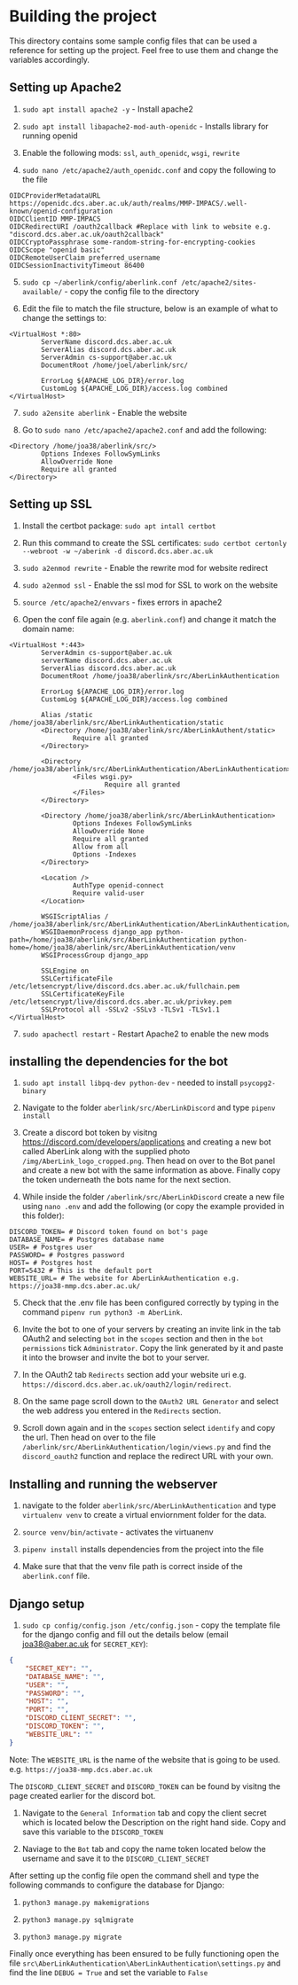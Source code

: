 # Building the project

This directory contains some sample config files that can be used a reference for setting up the project. Feel free to use them and change the variables accordingly.

## Setting up Apache2

1. `sudo apt install apache2 -y` - Install apache2

2. `sudo apt install libapache2-mod-auth-openidc` - Installs library for running openid

3. Enable the following mods: `ssl`, `auth_openidc`, `wsgi`, `rewrite`

4. `sudo nano /etc/apache2/auth_openidc.conf` and copy the following to the file

```shell
OIDCProviderMetadataURL https://openidc.dcs.aber.ac.uk/auth/realms/MMP-IMPACS/.well-known/openid-configuration
OIDCClientID MMP-IMPACS 
OIDCRedirectURI /oauth2callback #Replace with link to website e.g. "discord.dcs.aber.ac.uk/oauth2callback"
OIDCCryptoPassphrase some-random-string-for-encrypting-cookies
OIDCScope "openid basic"
OIDCRemoteUserClaim preferred_username
OIDCSessionInactivityTimeout 86400

```

5. `sudo cp ~/aberlink/config/aberlink.conf /etc/apache2/sites-available/` - copy the config file to the directory

6. Edit the file to match the file structure, below is an example of what to change the settings to:

```shell
<VirtualHost *:80>
        ServerName discord.dcs.aber.ac.uk
        ServerAlias discord.dcs.aber.ac.uk
        ServerAdmin cs-support@aber.ac.uk
        DocumentRoot /home/joel/aberlink/src/

        ErrorLog ${APACHE_LOG_DIR}/error.log
        CustomLog ${APACHE_LOG_DIR}/access.log combined
</VirtualHost>
```

7. `sudo a2ensite aberlink` - Enable the website

8. Go to `sudo nano /etc/apache2/apache2.conf` and add the following:

```shell
<Directory /home/joa38/aberlink/src/>
        Options Indexes FollowSymLinks
        AllowOverride None
        Require all granted
</Directory>
```

## Setting up SSL

1. Install the certbot package: `sudo apt intall certbot`

2. Run this command to create the SSL certificates: `sudo certbot certonly --webroot -w ~/aberink -d discord.dcs.aber.ac.uk`

3. `sudo a2enmod rewrite` - Enable the rewrite mod for website redirect

4. `sudo a2enmod ssl` - Enable the ssl mod for SSL to work on the website

5. `source /etc/apache2/envvars` - fixes errors in apache2

6. Open the conf file again (e.g. `aberlink.conf`) and change it match the domain name:

```shell
<VirtualHost *:443>
        ServerAdmin cs-support@aber.ac.uk
        serverName discord.dcs.aber.ac.uk
        ServerAlias discord.dcs.aber.ac.uk
        DocumentRoot /home/joa38/aberlink/src/AberLinkAuthentication

        ErrorLog ${APACHE_LOG_DIR}/error.log
        CustomLog ${APACHE_LOG_DIR}/access.log combined

        Alias /static /home/joa38/aberlink/src/AberLinkAuthentication/static
        <Directory /home/joa38/aberlink/src/AberLinkAuthent/static>
                Require all granted
        </Directory>

        <Directory /home/joa38/aberlink/src/AberLinkAuthentication/AberLinkAuthentication>
                <Files wsgi.py>
                        Require all granted
                </Files>
        </Directory>

        <Directory /home/joa38/aberlink/src/AberLinkAuthentication>
                Options Indexes FollowSymLinks
                AllowOverride None
                Require all granted
                Allow from all
                Options -Indexes
        </Directory>

        <Location />
                AuthType openid-connect
                Require valid-user
        </Location>

        WSGIScriptAlias / /home/joa38/aberlink/src/AberLinkAuthentication/AberLinkAuthentication/wsgi.py
        WSGIDaemonProcess django_app python-path=/home/joa38/aberlink/src/AberLinkAuthentication python-home=/home/joa38/aberlink/src/AberLinkAuthentication/venv
        WSGIProcessGroup django_app

        SSLEngine on
        SSLCertificateFile /etc/letsencrypt/live/discord.dcs.aber.ac.uk/fullchain.pem
        SSLCertificateKeyFile /etc/letsencrypt/live/discord.dcs.aber.ac.uk/privkey.pem
        SSLProtocol all -SSLv2 -SSLv3 -TLSv1 -TLSv1.1
</VirtualHost>

```

7. `sudo apachectl restart` - Restart Apache2 to enable the new mods

## installing the dependencies for the bot

1. `sudo apt install libpq-dev python-dev` - needed to install `psycopg2-binary`

2. Navigate to the folder `aberlink/src/AberLinkDiscord` and type `pipenv install`

3. Create a discord bot token by visitng <https://discord.com/developers/applications> and creating a new bot called AberLink along with the supplied photo `/img/AberLink_logo_cropped.png`. Then head on over to the Bot panel and create a new bot with the same information as above. Finally copy the token underneath the bots name for the next section.

4. While inside the folder `/aberlink/src/AberLinkDiscord` create a new file using `nano .env` and add the following (or copy the example provided in this folder):

```shell
DISCORD_TOKEN= # Discord token found on bot's page
DATABASE_NAME= # Postgres database name
USER= # Postgres user
PASSWORD= # Postgres password
HOST= # Postgres host
PORT=5432 # This is the default port
WEBSITE_URL= # The website for AberLinkAuthentication e.g. https://joa38-mmp.dcs.aber.ac.uk/ 
```

5. Check that the .env file has been configured correctly by typing in the command `pipenv run python3 -m AberLink`.

6. Invite the bot to one of your servers by creating an invite link in the tab OAuth2 and selecting `bot` in the `scopes` section and then in the `bot permissions` tick  `Administrator`. Copy the link generated by it and paste it into the browser and invite the bot to your server.

7. In the OAuth2 tab `Redirects` section add your website uri e.g. `https://discord.dcs.aber.ac.uk/oauth2/login/redirect`.

8. On the same page scroll down to the `OAuth2 URL Generator` and select the web address you entered in the `Redirects` section.

9. Scroll down again and in the `scopes` section select `identify` and copy the url. Then head on over to the file `/aberlink/src/AberLinkAuthentication/login/views.py` and find the `discord_oauth2` function and replace the redirect URL with your own.

## Installing and running the webserver

1. navigate to the folder `aberlink/src/AberLinkAuthentication` and type `virtualenv venv` to create a virtual enviornment folder for the data.

2. `source venv/bin/activate` - activates the virtuanenv

3. `pipenv install` installs dependencies from the project into the file

4. Make sure that that the venv file path is correct inside of the `aberlink.conf` file.

## Django setup

1. `sudo cp config/config.json /etc/config.json` - copy the template file for the django config and fill out the details below (email joa38@aber.ac.uk for `SECRET_KEY`):

```json
{
    "SECRET_KEY": "",
    "DATABASE_NAME": "",
    "USER": "",
    "PASSWORD": "",
    "HOST": "",
    "PORT": "",
    "DISCORD_CLIENT_SECRET": "",
    "DISCORD_TOKEN": "",
    "WEBSITE_URL": ""
}
```

Note: The `WEBSITE_URL` is the name of the website that is going to be used. e.g. `https://joa38-mmp.dcs.aber.ac.uk`

The `DISCORD_CLIENT_SECRET` and `DISCORD_TOKEN` can be found by visitng the page created earlier for the discord bot.

1. Navigate to the `General Information` tab and copy the client secret which is located below the Description on the right hand side. Copy and save this variable to the `DISCORD_TOKEN`

2. Naviage to the `Bot` tab and copy the name token located below the username and save it to the `DISCORD_CLIENT_SECRET`

After setting up the config file open the command shell and type the following commands to configure the database for Django:

1. `python3 manage.py makemigrations`

2. `python3 manage.py sqlmigrate`

3. `python3 manage.py migrate`

Finally once everything has been ensured to be fully functioning open the file `src\AberLinkAuthentication\AberLinkAuthentication\settings.py` and find the line `DEBUG = True` and set the variable to `False`
